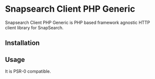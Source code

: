 Snapsearch Client PHP Generic
=============================

Snapsearch Client PHP Generic is PHP based framework agnostic HTTP client library for SnapSearch.


Installation
------------

Usage
-----

It is PSR-0 compatible.
